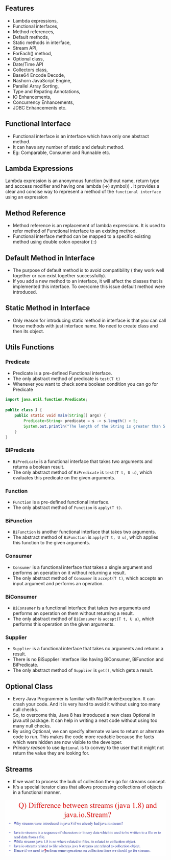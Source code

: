 ## Features
- Lambda expressions,
-  Functional interfaces,
-  Method references,
-  Default methods,
-  Static methods in interface,
-  Stream API,
-  ForEach() method,
-  Optional class,
-  Date/Time API
-  Collectors class,
-  Base64 Encode Decode,
-  Nashorn JavaScript Engine,
-  Parallel Array Sorting,
-  Type and Repating Annotations,
-  IO Enhancements,
-  Concurrency Enhancements,
-  JDBC Enhancements etc.

## Functional Interface
- Functional interface is an interface which have only one abstract method.
- It can have any number of static and default method.
- Eg: Comparable, Consumer and Runnable etc.

## Lambda Expressions
Lambda expression is an anonymous function (without name, return type and acccess modifier
and having one lambda (->) symbol)) . It provides a clear and concise way to represent a method of the `functional interface` using an expression

## Method Reference
- Method reference is an replacement of lambda expressions. It is used to refer method of Functional interface to an existing method.
- Functional interface method can be mapped to a specific existing method using double colon operator (::)

## Default Method in Interface
- The purpose of default method is to avoid compatibility ( they work well together or can exist together successfully). 
- If you add a new method to an interface, it will affect the classes that is implemented this interface. To overcome this issue default method were introduced.

## Static Method in Interface
- Only reason for introducing static method in interface is that you can call those methods with just interface name. No need to create class and then its object.

## Utils Functions
### Predicate
- Predicate is a pre-defined Functional interface.
- The only abstract method of predicate is `test(T t)`
- Whenever you want to check some boolean condition you can go for Predicate
```java
import java.util.function.Predicate;

public class J {
    public static void main(String[] args) {
        Predicate<String> predicate = s -> s.length() > 5;
        System.out.println("The length of the String is greater than 5: " + predicate.test("Java Language"));
    }
}
```
### BiPredicate
- `BiPredicate` is a functional interface that takes two arguments and returns a boolean result.
- The only abstract method of `BiPredicate` is `test(T t, U u)`, which evaluates this predicate on the given arguments.


### Function
- `Function` is a pre-defined functional interface.
- The only abstract method of `Function` is `apply(T t)`.

### BiFunction
- `BiFunction` is another functional interface that takes two arguments.
- The abstract method of `BiFunction` is `apply(T t, U u)`, which applies this function to the given arguments.

### Consumer
- `Consumer` is a functional interface that takes a single argument and performs an operation on it without returning a result.
- The only abstract method of `Consumer` is `accept(T t)`, which accepts an input argument and performs an operation.

### BiConsumer
- `BiConsumer` is a functional interface that takes two arguments and performs an operation on them without returning a result.
- The only abstract method of `BiConsumer` is `accept(T t, U u)`, which performs this operation on the given arguments.

### Supplier
- `Supplier` is a functional interface that takes no arguments and returns a result.
- There is no BiSupplier interface like having BiConsumer, BiFunction and BiPredicate.
- The only abstract method of `Supplier` is `get()`, which gets a result.

## Optional Class
- Every Java Programmer is familiar with NullPointerException. It can crash your code. And it is very hard to avoid it without using too many null checks. 
- So, to overcome this, Java 8 has introduced a new class Optional in java.util package. It can help in writing a neat code without using too many null checks. 
- By using Optional, we can specify alternate values to return or alternate code to run. This makes the code more readable because the facts which were hidden are now visible to the developer.
- *Primary reason* to use `Optional` is to convey to the user that it might not return the value they are looking for.


## Streams








- If we want to process the bulk of collection then go for streams concept.
- It's a special iterator class that allows processing collections of objects in a functional manner.

![img.png](img.png)
